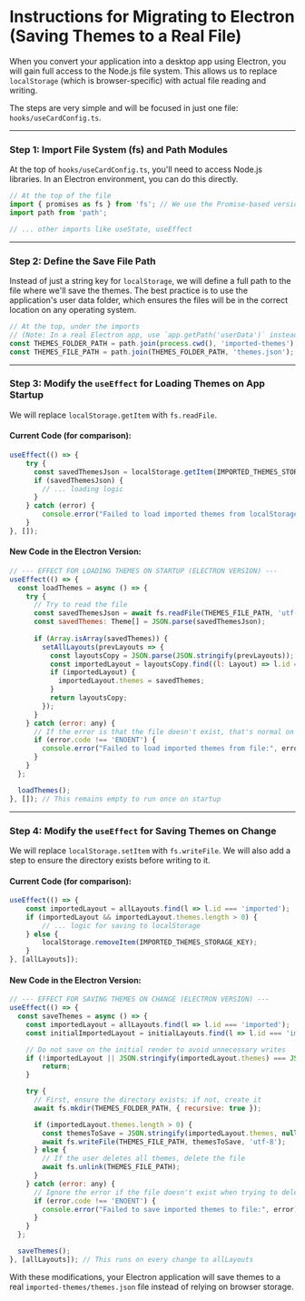 # Instructions for Migrating to Electron (Saving Themes to a Real File)

When you convert your application into a desktop app using Electron, you will gain full access to the Node.js file system. This allows us to replace `localStorage` (which is browser-specific) with actual file reading and writing.

The steps are very simple and will be focused in just one file: `hooks/useCardConfig.ts`.

---

### Step 1: Import File System (fs) and Path Modules

At the top of `hooks/useCardConfig.ts`, you'll need to access Node.js libraries. In an Electron environment, you can do this directly.

```javascript
// At the top of the file
import { promises as fs } from 'fs'; // We use the Promise-based version for easier handling
import path from 'path';

// ... other imports like useState, useEffect
```

---

### Step 2: Define the Save File Path

Instead of just a string key for `localStorage`, we will define a full path to the file where we'll save the themes. The best practice is to use the application's user data folder, which ensures the files will be in the correct location on any operating system.

```javascript
// At the top, under the imports
// (Note: In a real Electron app, use `app.getPath('userData')` instead of `process.cwd()`)
const THEMES_FOLDER_PATH = path.join(process.cwd(), 'imported-themes');
const THEMES_FILE_PATH = path.join(THEMES_FOLDER_PATH, 'themes.json');
```

---

### Step 3: Modify the `useEffect` for Loading Themes on App Startup

We will replace `localStorage.getItem` with `fs.readFile`.

#### Current Code (for comparison):
```javascript
useEffect(() => {
    try {
      const savedThemesJson = localStorage.getItem(IMPORTED_THEMES_STORAGE_KEY);
      if (savedThemesJson) {
        // ... loading logic
      }
    } catch (error) {
        console.error("Failed to load imported themes from localStorage:", error);
    }
}, []);
```

#### New Code in the Electron Version:
```javascript
// --- EFFECT FOR LOADING THEMES ON STARTUP (ELECTRON VERSION) ---
useEffect(() => {
  const loadThemes = async () => {
    try {
      // Try to read the file
      const savedThemesJson = await fs.readFile(THEMES_FILE_PATH, 'utf-8');
      const savedThemes: Theme[] = JSON.parse(savedThemesJson);
      
      if (Array.isArray(savedThemes)) {
        setAllLayouts(prevLayouts => {
          const layoutsCopy = JSON.parse(JSON.stringify(prevLayouts));
          const importedLayout = layoutsCopy.find((l: Layout) => l.id === 'imported');
          if (importedLayout) {
            importedLayout.themes = savedThemes;
          }
          return layoutsCopy;
        });
      }
    } catch (error: any) {
      // If the error is that the file doesn't exist, that's normal on first run. Ignore it.
      if (error.code !== 'ENOENT') {
        console.error("Failed to load imported themes from file:", error);
      }
    }
  };

  loadThemes();
}, []); // This remains empty to run once on startup
```

---

### Step 4: Modify the `useEffect` for Saving Themes on Change

We will replace `localStorage.setItem` with `fs.writeFile`. We will also add a step to ensure the directory exists before writing to it.

#### Current Code (for comparison):
```javascript
useEffect(() => {
    const importedLayout = allLayouts.find(l => l.id === 'imported');
    if (importedLayout && importedLayout.themes.length > 0) {
        // ... logic for saving to localStorage
    } else {
        localStorage.removeItem(IMPORTED_THEMES_STORAGE_KEY);
    }
}, [allLayouts]);
```

#### New Code in the Electron Version:
```javascript
// --- EFFECT FOR SAVING THEMES ON CHANGE (ELECTRON VERSION) ---
useEffect(() => {
  const saveThemes = async () => {
    const importedLayout = allLayouts.find(l => l.id === 'imported');
    const initialImportedLayout = initialLayouts.find(l => l.id === 'imported');

    // Do not save on the initial render to avoid unnecessary writes
    if (!importedLayout || JSON.stringify(importedLayout.themes) === JSON.stringify(initialImportedLayout?.themes)) {
        return;
    }

    try {
      // First, ensure the directory exists; if not, create it
      await fs.mkdir(THEMES_FOLDER_PATH, { recursive: true });

      if (importedLayout.themes.length > 0) {
        const themesToSave = JSON.stringify(importedLayout.themes, null, 2); // null, 2 for pretty printing
        await fs.writeFile(THEMES_FILE_PATH, themesToSave, 'utf-8');
      } else {
        // If the user deletes all themes, delete the file
        await fs.unlink(THEMES_FILE_PATH);
      }
    } catch (error: any) {
      // Ignore the error if the file doesn't exist when trying to delete it
      if (error.code !== 'ENOENT') {
        console.error("Failed to save imported themes to file:", error);
      }
    }
  };

  saveThemes();
}, [allLayouts]); // This runs on every change to allLayouts
```

With these modifications, your Electron application will save themes to a real `imported-themes/themes.json` file instead of relying on browser storage.